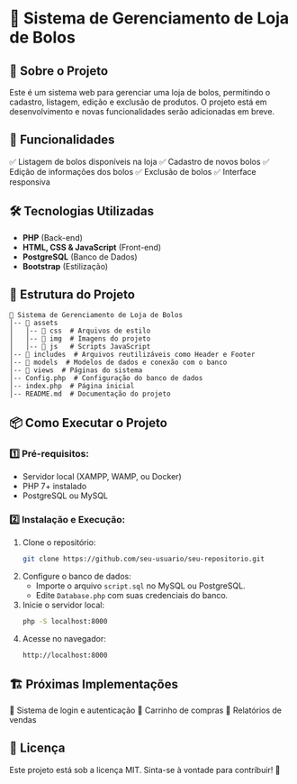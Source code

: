 # 🍰 Sistema de Gerenciamento de Loja de Bolos

## 📌 Sobre o Projeto
Este é um sistema web para gerenciar uma loja de bolos, permitindo o cadastro, listagem, edição e exclusão de produtos. O projeto está em desenvolvimento e novas funcionalidades serão adicionadas em breve.

## 🚀 Funcionalidades
✅ Listagem de bolos disponíveis na loja
✅ Cadastro de novos bolos
✅ Edição de informações dos bolos
✅ Exclusão de bolos
✅ Interface responsiva

## 🛠️ Tecnologias Utilizadas
- **PHP** (Back-end)
- **HTML, CSS & JavaScript** (Front-end)
- **PostgreSQL** (Banco de Dados)
- **Bootstrap** (Estilização)

## 📂 Estrutura do Projeto
```
📁 Sistema de Gerenciamento de Loja de Bolos
│-- 📁 assets
│   │-- 📁 css  # Arquivos de estilo
│   │-- 📁 img  # Imagens do projeto
│   │-- 📁 js   # Scripts JavaScript
│-- 📁 includes  # Arquivos reutilizáveis como Header e Footer
│-- 📁 models  # Modelos de dados e conexão com o banco
│-- 📁 views  # Páginas do sistema
│-- Config.php  # Configuração do banco de dados
│-- index.php  # Página inicial
│-- README.md  # Documentação do projeto
```

## 📦 Como Executar o Projeto
### 1️⃣ Pré-requisitos:
- Servidor local (XAMPP, WAMP, ou Docker)
- PHP 7+ instalado
- PostgreSQL ou MySQL

### 2️⃣ Instalação e Execução:
1. Clone o repositório:
   ```bash
   git clone https://github.com/seu-usuario/seu-repositorio.git
   ```
2. Configure o banco de dados:
   - Importe o arquivo `script.sql` no MySQL ou PostgreSQL.
   - Edite `Database.php` com suas credenciais do banco.
3. Inicie o servidor local:
   ```bash
   php -S localhost:8000
   ```
4. Acesse no navegador:
   ```
   http://localhost:8000
   ```

## 🏗️ Próximas Implementações
🔹 Sistema de login e autenticação
🔹 Carrinho de compras
🔹 Relatórios de vendas

## 📝 Licença
Este projeto está sob a licença MIT. Sinta-se à vontade para contribuir! 🚀

